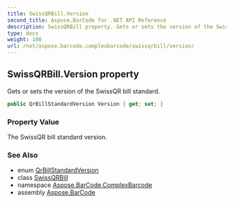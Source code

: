 ```yaml
---
title: SwissQRBill.Version
second_title: Aspose.BarCode for .NET API Reference
description: SwissQRBill property. Gets or sets the version of the SwissQR bill standard
type: docs
weight: 100
url: /net/aspose.barcode.complexbarcode/swissqrbill/version/
---
```

## SwissQRBill.Version property

Gets or sets the version of the SwissQR bill standard.

```csharp
public QrBillStandardVersion Version { get; set; }
```

### Property Value

The SwissQR bill standard version.

### See Also

* enum [QrBillStandardVersion](../../swissqrbill.qrbillstandardversion/)
* class [SwissQRBill](../)
* namespace [Aspose.BarCode.ComplexBarcode](../../swissqrbill/)
* assembly [Aspose.BarCode](../../../)


